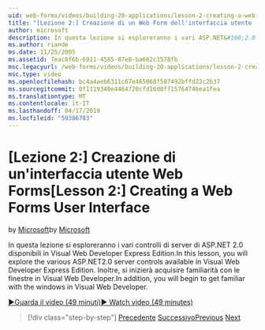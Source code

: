 ```yaml
---
uid: web-forms/videos/building-20-applications/lesson-2-creating-a-web-forms-user-interface
title: "[Lezione 2:] Creazione di un Web Form dell'interfaccia utente | Microsoft Docs"
author: microsoft
description: In questa lezione si esploreranno i vari ASP.NET&#160;2.0 controlli server disponibili in Visual Web Developer Express Edition. Inoltre, sarà possibile iniziare...
ms.author: riande
ms.date: 11/25/2005
ms.assetid: 7eac8f6b-6911-4585-87e8-ba662c1578fb
msc.legacyurl: /web-forms/videos/building-20-applications/lesson-2-creating-a-web-forms-user-interface
msc.type: video
ms.openlocfilehash: bc4a4aeb6311c67e465068f507492bffd22c2b37
ms.sourcegitcommit: 0f1119340e4464720cfd16d0ff15764746ea1fea
ms.translationtype: MT
ms.contentlocale: it-IT
ms.lasthandoff: 04/17/2019
ms.locfileid: "59386783"
---
```

# <a name="lesson-2-creating-a-web-forms-user-interface"></a><span data-ttu-id="9c637-104">[Lezione 2:] Creazione di un'interfaccia utente Web Forms</span><span class="sxs-lookup"><span data-stu-id="9c637-104">[Lesson 2:] Creating a Web Forms User Interface</span></span>

<span data-ttu-id="9c637-105">by [Microsoft](https://github.com/microsoft)</span><span class="sxs-lookup"><span data-stu-id="9c637-105">by [Microsoft](https://github.com/microsoft)</span></span>

<span data-ttu-id="9c637-106">In questa lezione si esploreranno i vari controlli di server di ASP.NET 2.0 disponibili in Visual Web Developer Express Edition.</span><span class="sxs-lookup"><span data-stu-id="9c637-106">In this lesson, you will explore the various ASP.NET2.0 server controls available in Visual Web Developer Express Edition.</span></span> <span data-ttu-id="9c637-107">Inoltre, si inizierà acquisire familiarità con le finestre in Visual Web Developer.</span><span class="sxs-lookup"><span data-stu-id="9c637-107">In addition, you will begin to get familiar with the windows in Visual Web Developer.</span></span>

[<span data-ttu-id="9c637-108">&#9654;Guarda il video (49 minuti)</span><span class="sxs-lookup"><span data-stu-id="9c637-108">&#9654; Watch video (49 minutes)</span></span>](https://channel9.msdn.com/Blogs/ASP-NET-Site-Videos/lesson-2-creating-a-web-forms-user-interface)

> [!div class="step-by-step"]
> <span data-ttu-id="9c637-109">[Precedente](lesson-1-getting-started-with-visual-web-developer-express.md)
> [Successivo](lesson-3-understanding-more-about-events-and-postback.md)</span><span class="sxs-lookup"><span data-stu-id="9c637-109">[Previous](lesson-1-getting-started-with-visual-web-developer-express.md)
[Next](lesson-3-understanding-more-about-events-and-postback.md)</span></span>
